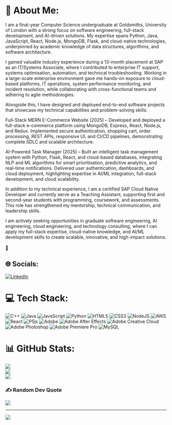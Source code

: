 # 💫 About Me:
I am a final-year Computer Science undergraduate at Goldsmiths, University of London with a strong focus on software engineering, full-stack development, and AI-driven solutions. My expertise spans Python, Java, JavaScript, React, Node.js, MongoDB, Flask, and cloud-native technologies, underpinned by academic knowledge of data structures, algorithms, and software architecture.

I gained valuable industry experience during a 13-month placement at SAP as an IT/Systems Associate, where I contributed to enterprise IT support, systems optimisation, automation, and technical troubleshooting. Working in a large-scale enterprise environment gave me hands-on exposure to cloud-based platforms, IT operations, system performance monitoring, and incident resolution, while collaborating with cross-functional teams and adhering to agile methodologies.

Alongside this, I have designed and deployed end-to-end software projects that showcase my technical capabilities and problem-solving skills:

Full-Stack MERN E-Commerce Website (2025) – Developed and deployed a full-stack e-commerce platform using MongoDB, Express, React, Node.js, and Redux. Implemented secure authentication, shopping cart, order processing, REST APIs, responsive UI, and CI/CD pipelines, demonstrating complete SDLC and scalable architecture.

AI-Powered Task Manager (2025) – Built an intelligent task management system with Python, Flask, React, and cloud-based databases, integrating NLP and ML algorithms for smart prioritisation, predictive analytics, and real-time notifications. Delivered user authentication, dashboards, and cloud deployment, highlighting expertise in AI/ML integration, full-stack development, and cloud scalability.

In addition to my technical experience, I am a certified SAP Cloud Native Developer and currently serve as a Teaching Assistant, supporting first and second-year students with programming, coursework, and assessments. This role has strengthened my mentorship, technical communication, and leadership skills.

I am actively seeking opportunities in graduate software engineering, AI engineering, cloud engineering, and technology consulting, where I can apply my full-stack expertise, cloud-native knowledge, and AI/ML development skills to create scalable, innovative, and high-impact solutions.<br><br>🔭 


## 🌐 Socials:
[![LinkedIn](https://img.shields.io/badge/LinkedIn-%230077B5.svg?logo=linkedin&logoColor=white)](https://linkedin.com/in/https://www.linkedin.com/in/mohamed-hussein-8156a3169/) 

# 💻 Tech Stack:
![C++](https://img.shields.io/badge/c++-%2300599C.svg?style=for-the-badge&logo=c%2B%2B&logoColor=white) ![Java](https://img.shields.io/badge/java-%23ED8B00.svg?style=for-the-badge&logo=openjdk&logoColor=white) ![JavaScript](https://img.shields.io/badge/javascript-%23323330.svg?style=for-the-badge&logo=javascript&logoColor=%23F7DF1E) ![Python](https://img.shields.io/badge/python-3670A0?style=for-the-badge&logo=python&logoColor=ffdd54) ![HTML5](https://img.shields.io/badge/html5-%23E34F26.svg?style=for-the-badge&logo=html5&logoColor=white) ![CSS3](https://img.shields.io/badge/css3-%231572B6.svg?style=for-the-badge&logo=css3&logoColor=white) ![NodeJS](https://img.shields.io/badge/node.js-6DA55F?style=for-the-badge&logo=node.js&logoColor=white) ![AWS](https://img.shields.io/badge/AWS-%23FF9900.svg?style=for-the-badge&logo=amazon-aws&logoColor=white) ![React](https://img.shields.io/badge/react-%2320232a.svg?style=for-the-badge&logo=react&logoColor=%2361DAFB) ![P5js](https://img.shields.io/badge/p5.js-ED225D?style=for-the-badge&logo=p5.js&logoColor=FFFFFF) ![Adobe](https://img.shields.io/badge/adobe-%23FF0000.svg?style=for-the-badge&logo=adobe&logoColor=white) ![Adobe After Effects](https://img.shields.io/badge/Adobe%20After%20Effects-9999FF.svg?style=for-the-badge&logo=Adobe%20After%20Effects&logoColor=white) ![Adobe Creative Cloud](https://img.shields.io/badge/Adobe%20Creative%20Cloud-DA1F26.svg?style=for-the-badge&logo=Adobe%20Creative%20Cloud&logoColor=white) ![Adobe Photoshop](https://img.shields.io/badge/adobe%20photoshop-%2331A8FF.svg?style=for-the-badge&logo=adobe%20photoshop&logoColor=white) ![Adobe Premiere Pro](https://img.shields.io/badge/Adobe%20Premiere%20Pro-9999FF.svg?style=for-the-badge&logo=Adobe%20Premiere%20Pro&logoColor=white) ![MySQL](https://img.shields.io/badge/mysql-%2300000f.svg?style=for-the-badge&logo=mysql&logoColor=white)
# 📊 GitHub Stats:
![](https://github-readme-stats.vercel.app/api?username=mohhaych&theme=dark&hide_border=false&include_all_commits=false&count_private=false)<br/>
![](https://github-readme-streak-stats.herokuapp.com/?user=mohhaych&theme=dark&hide_border=false)<br/>
![](https://github-readme-stats.vercel.app/api/top-langs/?username=mohhaych&theme=dark&hide_border=false&include_all_commits=false&count_private=false&layout=compact)

### ✍️ Random Dev Quote
![](https://quotes-github-readme.vercel.app/api?type=horizontal&theme=radical)

---
[![](https://visitcount.itsvg.in/api?id=mohhaych&icon=0&color=0)](https://visitcount.itsvg.in)
